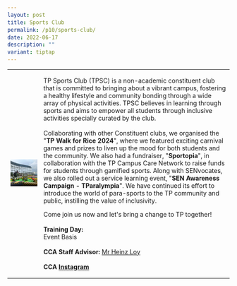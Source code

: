 ```yaml
---
layout: post
title: Sports Club
permalink: /p10/sports-club/
date: 2022-06-17
description: ""
variant: tiptap
---
```

<table style="minWidth: 50px">
<colgroup>
<col>
<col>
</colgroup>
<tbody>
<tr>
<td rowspan="1" colspan="1">
<div class="isomer-image-wrapper">
<img style="width: 100%" height="auto" width="100%" alt="" src="/images/P10/Sports_Club.png">
</div>
</td>
<td rowspan="1" colspan="1">
<p>TP Sports Club (TPSC) is a non-academic constituent club that is committed
to bringing about a vibrant campus, fostering a healthy lifestyle and community
bonding through a wide array of physical activities. TPSC believes in learning
through sports and aims to empower all students through inclusive activities
specially curated by the club.
<br>
<br>Collaborating with other Constituent clubs, we organised the "<strong>TP Walk for Rice 2024</strong>",
where we featured exciting carnival games and prizes to liven up the mood
for both students and the community. We also had a fundraiser, "<strong>Sportopia</strong>",
in collaboration with the TP Campus Care Network to raise funds for students
through gamified sports. Along with SENvocates, we also rolled out a service
learning event, "<strong>SEN Awareness Campaign - TParalympia</strong>".
We have continued its effort to introduce the world of para-sports to the
TP community and public, instilling the value of inclusivity.</p>
<p></p>
<p>Come join us now and let's bring a change to TP together!
<br>
<br><strong>Training Day:</strong> 
<br>Event Basis
<br>
<br><strong>CCA Staff Advisor:</strong>  <a href="mailto:Heinz_LOY@tp.edu.sg" rel="noopener noreferrer nofollow" target="_blank">Mr Heinz Loy</a>
<br>
<br><strong>CCA <a href="https://www.instagram.com/tp_sportsclub" rel="noopener noreferrer nofollow" target="_blank">Instagram</a></strong>
</p>
</td>
</tr>
</tbody>
</table>
<p></p>